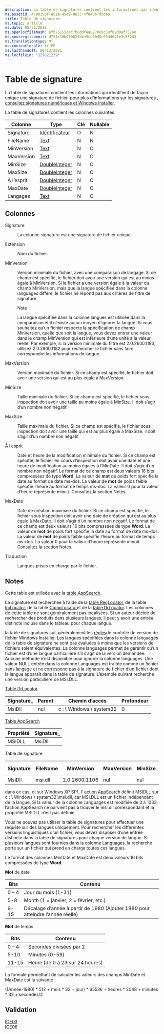 ```yaml
---
description: La table de signatures contient les informations qui identifient de façon unique une signature de fichier. pour plus d’informations sur les signatures, consultez signatures numériques et Windows Installer.
ms.assetid: 4780356f-e02a-45d9-883c-4f84867dbdea
title: Table de signature
ms.topic: article
ms.date: 05/31/2018
ms.openlocfilehash: efb75155c4c7b8ddf4a82706bc38f09d0af75260
ms.sourcegitcommit: d75fc10b9f0825bbe5ce5045c90d4045e3c53243
ms.translationtype: MT
ms.contentlocale: fr-FR
ms.lasthandoff: 09/13/2021
ms.locfileid: "127021239"
---
```

# <a name="signature-table"></a>Table de signature

La table de signatures contient les informations qui identifient de façon unique une signature de fichier. pour plus d’informations sur les signatures [, consultez signatures numériques et Windows Installer](digital-signatures-and-windows-installer.md).

La table de signatures contient les colonnes suivantes.



| Colonne     | Type                               | Clé | Nullable |
|------------|------------------------------------|-----|----------|
| Signature  | [Identificateur](identifier.md)       | O   | N        |
| FileName   | [Text](text.md)                   | N   | N        |
| MinVersion | [Text](text.md)                   | N   | O        |
| MaxVersion | [Text](text.md)                   | N   | O        |
| MinSize    | [DoubleInteger](doubleinteger.md) | N   | O        |
| MaxSize    | [DoubleInteger](doubleinteger.md) | N   | O        |
| À l’esprit    | [DoubleInteger](doubleinteger.md) | N   | O        |
| MaxDate    | [DoubleInteger](doubleinteger.md) | N   | O        |
| Langages  | [Text](text.md)                   | N   | O        |



 

## <a name="columns"></a>Colonnes

<dl> <dt>

<span id="Signature"></span><span id="signature"></span><span id="SIGNATURE"></span>Signature
</dt> <dd>

La colonne signature est une signature de fichier unique.

</dd> <dt>

<span id="FileName"></span><span id="filename"></span><span id="FILENAME"></span>Extension
</dt> <dd>

Nom du fichier.

</dd> <dt>

<span id="MinVersion"></span><span id="minversion"></span><span id="MINVERSION"></span>MinVersion
</dt> <dd>

Version minimale du fichier, avec une comparaison de langage. Si ce champ est spécifié, le fichier doit avoir une version qui est au moins égale à MinVersion. Si le fichier a une version égale à la valeur du champ MinVersion, mais que la langue spécifiée dans la colonne languages diffère, le fichier ne répond pas aux critères de filtre de signature.

> [!Note]  
> La langue spécifiée dans la colonne langues est utilisée dans la comparaison et il n’existe aucun moyen d’ignorer la langue. Si vous souhaitez qu’un fichier respecte la spécification de champ MinVersion, quelle que soit la langue, vous devez entrer une valeur dans le champ MinVersion qui est inférieure d’une unité à la valeur réelle. Par exemple, si la version minimale du filtre est 2.0.2600.1183, utilisez 2.0.2600.1182 pour rechercher le fichier sans faire correspondre les informations de langue.

 

</dd> <dt>

<span id="MaxVersion"></span><span id="maxversion"></span><span id="MAXVERSION"></span>MaxVersion
</dt> <dd>

Version maximale du fichier. Si ce champ est spécifié, le fichier doit avoir une version qui est au plus égale à MaxVersion.

</dd> <dt>

<span id="MinSize"></span><span id="minsize"></span><span id="MINSIZE"></span>MinSize
</dt> <dd>

Taille minimale du fichier. Si ce champ est spécifié, le fichier sous inspection doit avoir une taille au moins égale à MinSize. Il doit s’agir d’un nombre non négatif.

</dd> <dt>

<span id="MaxSize"></span><span id="maxsize"></span><span id="MAXSIZE"></span>MaxSize
</dt> <dd>

Taille maximale du fichier. Si ce champ est spécifié, le fichier sous inspection doit avoir une taille qui est au plus égale à MaxSize. Il doit s’agir d’un nombre non négatif.

</dd> <dt>

<span id="MinDate"></span><span id="mindate"></span><span id="MINDATE"></span>À l’esprit
</dt> <dd>

Date et heure de la modification minimale du fichier. Si ce champ est spécifié, le fichier en cours d’inspection doit avoir une date et une heure de modification au moins égales à l’MinDate. Il doit s’agir d’un nombre non négatif. Le format de ce champ est deux valeurs 16 bits compressées de type **Word**. La valeur de **mot** de poids fort spécifie la date au format de date ms-dos. La valeur de **mot** de poids faible spécifie l’heure au format de temps ms-dos. La valeur 0 pour la valeur d’heure représente minuit. Consultez la section Notes.

</dd> <dt>

<span id="MaxDate"></span><span id="maxdate"></span><span id="MAXDATE"></span>MaxDate
</dt> <dd>

Date de création maximale du fichier. Si ce champ est spécifié, le fichier sous inspection doit avoir une date de création qui est au plus égale à MaxDate. Il doit s’agir d’un nombre non négatif. Le format de ce champ est deux valeurs 16 bits compressées de type **Word**. La valeur de **mot** de poids fort spécifie la date au format de date ms-dos. La valeur de **mot** de poids faible spécifie l’heure au format de temps ms-dos. La valeur 0 pour la valeur d’heure représente minuit. Consultez la section Notes.

</dd> <dt>

<span id="Languages"></span><span id="languages"></span><span id="LANGUAGES"></span>Traduction
</dt> <dd>

Langues prises en charge par le fichier.

</dd> </dl>

## <a name="remarks"></a>Notes

Cette table est utilisée avec la [table AppSearch](appsearch-table.md).

La signature est recherchée à l’aide de la [table RegLocator](reglocator-table.md), de la table [IniLocator](inilocator-table.md), de la table [CompLocator](complocator-table.md)et de la [table DrLocator](drlocator-table.md). Les colonnes de cette table ne sont généralement pas localisées. Si un auteur décide de rechercher des produits dans plusieurs langues, il peut y avoir une entrée distincte incluse dans le tableau pour chaque langue.

la table de signatures suit généralement les [règles](file-versioning-rules.md)de contrôle de version de fichier Windows Installer. Les langues spécifiées dans la colonne languages de la table de signature ne sont pas évaluées à moins que les versions de fichiers soient équivalentes. La colonne languages permet de garantir qu’un fichier est d’une langue particulière s’il s’agit de la version demandée. Aucune méthode n’est disponible pour ignorer la colonne languages. Une valeur NULL entrée dans la colonne Languages est traitée comme un fichier sans langage et ne correspond pas à la signature de fichier d’un fichier dont la langue apparaît dans la table de signature. L’exemple suivant recherche une version particulière de MSI.DLL.

[Table DrLocator](drlocator-table.md)

| Signature\_ | Parent | Chemin d’accès                  | Profondeur |
|-------------|--------|-----------------------|-------|
| MsiDll      | nul | c : \\ Windows \\ system32 | 0     |



 

[Table AppSearch](appsearch-table.md)



| Propriété | Signature\_ |
|----------|-------------|
| MSIDLL   | MsiDll      |



 

Table de signature



| Signature | FileName | MinVersion    | MaxVersion | MinSize | MaxSize | À l’esprit | MaxDate | Langages |
|-----------|----------|---------------|------------|---------|---------|---------|---------|-----------|
| MsiDll    | msi.dll  | 2.0.2600.1106 | nul     | nul  | nul  | nul  | nul  | 0         |



 

dans ce cas, et sur Windows XP SP1, l' [action AppSearch](appsearch-action.md) définit MSIDLL sur c : \\ Windows \\ system32 \\msi.dll, car MSI.DLL est un fichier indépendant de la langue. Si la valeur de la colonne Languages est modifiée de 0 à 1033, l’action AppSearch ne parvient pas à trouver le msi.dll correspondant et la propriété MSIDLL n’est pas définie.

Vous ne pouvez pas utiliser la table de signatures pour effectuer une requête sur des langues uniquement. Pour rechercher les différentes versions linguistiques d’un fichier, vous devez disposer d’une entrée distincte dans la table de signatures pour chaque version de langue. Si plusieurs langues sont fournies dans la colonne Languages, la recherche porte sur un fichier qui prend en charge toutes ces langues.

Le format des colonnes MinDate et MaxDate est deux valeurs 16 bits compressées de type **Word**.

**Mot** de date



| Bits | Contenu                                             |
|------|-----------------------------------------------------|
| 0 – 4  | Jour du mois (1-31)                             |
| 5-8  | Month (1 = janvier, 2 = février, etc.)        |
| 9-15 | Décalage d’année à partir de 1980 (Ajouter 1980 pour atteindre l’année réelle) |



 

**Mot** de temps



| Bits  | Contenu                     |
|-------|-----------------------------|
| 0 – 4   | Secondes divisées par 2        |
| 5-10  | Minutes (0-59)              |
| 11-15 | Heure (de 0 à 23 sur 24 heures) |



 

La formule permettant de calculer les valeurs des champs MinDate et MaxDate est la suivante :

((Année-1980) \* 512 + mois \* 32 + jour) \* 65536 + heures \* 2048 + minutes \* 32 + secondes/2

## <a name="validation"></a>Validation

<dl>

[ICE03](ice03.md)  
[ICE06](ice06.md)  
</dl>

 

 



